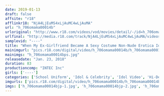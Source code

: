 ```yaml
---
date: 2019-01-13
draft: false
affsite: "r18"
afflinkr18: "NjA4LjEuMS4xLjAuMC4wLjAuMA"
url: "h_706omama00014b"
urloriginal: "http://www.r18.com/videos/vod/movies/detail/-/id=h_706omama00014b"
urlfinal: "http://media.r18.com/track/NjA4LjEuMS4xLjAuMC4wLjAuMA/videos/vod/movies/detail/-/id=h_706omama00014b"
samplevid: "----"
title: "When My Ex-Girlfriend Became A Sexy Costume Non-Nude Erotica Idol, I Decided To Make A Purchase, For Old Time's Sake Tamae"
mainimgurl: "pics.r18.com/digital/video/h_706omama00014b/h_706omama00014bps.jpg"
mainimgs: "h_706omama00014bps.jpg"
releasedate: "Jan. 23, 2018"
duration: 83
productioncomp: "INTEC Inc"
girls: ['----']
categories: ['School Uniform', 'Idol & Celebrity', 'Idol Video', 'Hi-Def']
imgurls: ['pics.r18.com/digital/video/h_706omama00014b/h_706omama00014bjp-1.jpg', 'pics.r18.com/digital/video/h_706omama00014b/h_706omama00014bjp-2.jpg', 'pics.r18.com/digital/video/h_706omama00014b/h_706omama00014bjp-3.jpg', 'pics.r18.com/digital/video/h_706omama00014b/h_706omama00014bjp-4.jpg', 'pics.r18.com/digital/video/h_706omama00014b/h_706omama00014bjp-5.jpg', 'pics.r18.com/digital/video/h_706omama00014b/h_706omama00014bjp-6.jpg', 'pics.r18.com/digital/video/h_706omama00014b/h_706omama00014bjp-7.jpg', 'pics.r18.com/digital/video/h_706omama00014b/h_706omama00014bjp-8.jpg', 'pics.r18.com/digital/video/h_706omama00014b/h_706omama00014bjp-9.jpg', 'pics.r18.com/digital/video/h_706omama00014b/h_706omama00014bjp-10.jpg', 'pics.r18.com/digital/video/h_706omama00014b/h_706omama00014bjp-11.jpg', 'pics.r18.com/digital/video/h_706omama00014b/h_706omama00014bjp-12.jpg', 'pics.r18.com/digital/video/h_706omama00014b/h_706omama00014bjp-13.jpg', 'pics.r18.com/digital/video/h_706omama00014b/h_706omama00014bjp-14.jpg', 'pics.r18.com/digital/video/h_706omama00014b/h_706omama00014bjp-15.jpg', 'pics.r18.com/digital/video/h_706omama00014b/h_706omama00014bjp-16.jpg', 'pics.r18.com/digital/video/h_706omama00014b/h_706omama00014bjp-17.jpg', 'pics.r18.com/digital/video/h_706omama00014b/h_706omama00014bjp-18.jpg', 'pics.r18.com/digital/video/h_706omama00014b/h_706omama00014bjp-19.jpg', 'pics.r18.com/digital/video/h_706omama00014b/h_706omama00014bjp-20.jpg']
imgs: ['h_706omama00014bjp-1.jpg', 'h_706omama00014bjp-2.jpg', 'h_706omama00014bjp-3.jpg', 'h_706omama00014bjp-4.jpg', 'h_706omama00014bjp-5.jpg', 'h_706omama00014bjp-6.jpg', 'h_706omama00014bjp-7.jpg', 'h_706omama00014bjp-8.jpg', 'h_706omama00014bjp-9.jpg', 'h_706omama00014bjp-10.jpg', 'h_706omama00014bjp-11.jpg', 'h_706omama00014bjp-12.jpg', 'h_706omama00014bjp-13.jpg', 'h_706omama00014bjp-14.jpg', 'h_706omama00014bjp-15.jpg', 'h_706omama00014bjp-16.jpg', 'h_706omama00014bjp-17.jpg', 'h_706omama00014bjp-18.jpg', 'h_706omama00014bjp-19.jpg', 'h_706omama00014bjp-20.jpg']
---
```

